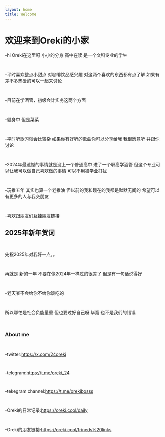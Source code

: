 ```yaml
---
layout: home
title: Welcome
---
```


# 欢迎来到Oreki的小家

-hi Oreki在这里呀 小小的分身 高中在读 是一个文科专业的学生

`    ` 

-平时喜欢整点小甜点 对咖啡饮品感兴趣 对这两个喜欢的东西都有点了解 如果有差不多热爱的可以一起来讨论

`    ` 

-目前在学酒管，初级会计实务这两个方面

`    ` 

-健身中 但是菜菜

`    ` 

-平时听歌习惯会比较杂 如果你有好听的歌曲你可以分享给我 我很愿意听 并跟你讨论

`    ` 

-2024年最遗憾的事情就是没上一个普通高中 进了一个职高学酒管 但这个专业可以让我可以做自己喜欢做的事情 可以不用被学业打扰

`    ` 

-玩推五年 其实也算一个老推油 但以前的我和现在的我都是默默无闻的 希望可以有更多的人与我交朋友

`    ` 

-喜欢跟朋友们互挂朋友链接


## 2025年新年贺词

`    ` 

先祝2025年对我好一点。。

`    ` 

再就是 新的一年 不要在像2024年一样过的很差了 但是有一句话说得好

`    ` 

-老天爷不会给你不给你饭吃的

`    ` 

所以哪怕是社会负能量重 但也要过好自己呀 毕竟 也不是我们的错误

`    ` 

### About me 

`    ` 

-twitter:https://x.com/24oreki

`    ` 

-telegram:https://t.me/oreki_24

`    ` 

-tekegram channel:https://t.me/orekibosss

`    ` 

-Oreki的日常记录:https://oreki.cool/daily

`    ` 

-Oreki的朋友链接:https://oreki.cool/frineds%20links

